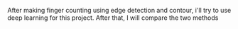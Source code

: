 After making finger counting using edge detection and contour, i'll try to use deep learning for this project. After that, I will compare the two methods
